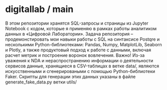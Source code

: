# digitallab / main
В этом репозитории хранятся SQL-запросы и страницы из Jupyter Notebook с кодом, которые я применяю в рамках работы аналитиком данных в «Цифровой Лаборатории». 
Задача репозитория – продемонстировать мои навыки работы с SQL на синтаксисе Postqre и несколькими Python-библиотеками: Pandas, Numpy, MatplotLib, Seaborn и Plotly, а также продуктовый подход к работе с данными, включая расчет метрик и построение воронок вовлечения.
Важно! Из-за уважения к NDA и нераспространению информации о деятельности сервисов данные, хранящиеся в CSV-таблицах в ветке data/, являются искусственными и сгенерироваными с помощью Python-библиотеки Faker. Скрипты для генерации этих данных указаны в файле generate_fake_data.py ветки utils/
